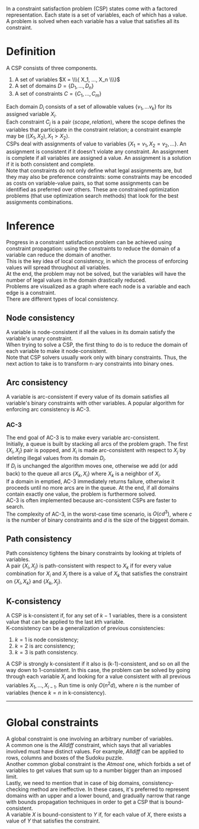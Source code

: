 In a constraint satisfaction problem (CSP) states come with a factored representation. Each state is a set of variables, each of which has a value.<br>
A problem is solved when each variable has a value that satisfies all its constraint.
# Definition
A CSP consists of three components.
1. A set of variables $X = \\\{ X_1, ..., X_n \\\}$
2. A set of domains $D = \{ D_1, ..., D_n \}$
3. A set of constraints $C = \{ C_1, ..., C_m \}$

Each domain $D_i$ consists of a set of allowable values $\{v_1,...v_k\}$ for its assigned variable $X_i$.<br>
Each constraint $C_j$ is a pair $\langle scope, relation \rangle$, where the scope defines the variables that participate in the constraint relation; a constraint example may be $\langle (X_1, X_2), X_1 > X_2 \rangle$.<br>
CSPs deal with assignments of value to variables $\{X_1=v_1, X_2=v_2, ...\}$. An assignment is consistent if it doesn't violate any constraint. An assignment is complete if all variables are assigned a value. An assignment is a solution if it is both consistent and complete.<br>
Note that constraints do not only define what legal assignments are, but they may also be preference constraints: some constraints may be encoded as costs on variable-value pairs, so that some assignments can be identified as preferred over others. These are constrained optimization problems (that use optimization search methods) that look for the best assignments combinations.
# Inference
Progress in a constraint satisfaction problem can be achieved using constraint propagation: using the constraints to reduce the domain of a variable can reduce the domain of another.<br>
This is the key idea of local consistency, in which the process of enforcing values will spread throughout all variables.<br>
At the end, the problem may not be solved, but the variables will have the number of legal values in the domain drastically reduced.<br>
Problems are visualized as a graph where each node is a variable and each edge is a constraint.<br>
There are different types of local consistency.
## Node consistency
A variable is node-consistent if all the values in its domain satisfy the variable's unary constraint.<br>
When trying to solve a CSP, the first thing to do is to reduce the domain of each variable to make it node-consistent.<br>
Note that CSP solvers usually work only with binary constraints. Thus, the next action to take is to transform n-ary constraints into binary ones.
## Arc consistency
A variable is arc-consistent if every value of its domain satisfies all variable's binary constraints with other variables.
A popular algorithm for enforcing arc consistency is AC-3.
### AC-3
The end goal of AC-3 is to make every variable arc-consistent.<br>
Initially, a queue is built by stacking all arcs of the problem graph. The first $\{X_i, X_j\}$ pair is popped, and $X_i$ is made arc-consistent with respect to $X_j$ by deleting illegal values from its domain $D_i$.<br>
If $D_i$ is unchanged the algorithm moves one, otherwise we add (or add back) to the queue all arcs $\{X_k, X_i\}$ where $X_k$ is a neighbor of $X_i$.<br>
If a domain in emptied, AC-3 immediately returns failure, otherwise it proceeds until no more arcs are in the queue. At the end, if all domains contain exactly one value, the problem is furthermore solved.<br>
AC-3 is often implemented because arc-consistent CSPs are faster to search.<br>
The complexity of AC-3, in the worst-case time scenario, is $O(cd^3)$, where $c$ is the number of binary constraints and $d$ is the size of the biggest domain.
## Path consistency
Path consistency tightens the binary constraints by looking at triplets of variables.<br>
A pair $\{X_i, X_j\}$ is path-consistent with respect to $X_k$ if for every value combination for $X_i$ and $X_j$ there is a value of $X_k$ that satisfies the constraint on $\{X_i, X_k\}$ and $\{X_k, X_j\}$.
## K-consistency
A CSP is k-consistent if, for any set of $k-1$ variables, there is a consistent value that can be applied to the last $k$th variable.<br>
K-consistency can be a generalization of previous consistencies:
1. $k=1$ is node consistency;
2. $k=2$ is arc consistency;
3. $k=3$ is path consistency.

A CSP is strongly k-consistent if it also is (k-1)-consistent, and so on all the way down to 1-consistent. In this case, the problem can be solved by going through each variable $X_i$ and looking for a value consistent with all previous variables $X_1, ..., X_{i-1}$. Run time is only $O(n^2d)$, where $n$ is the number of variables (hence $k=n$ in k-consistency).
- - -
# Global constraints
A global constraint is one involving an arbitrary number of variables.<br>
A common one is the *Alldiff* constraint, which says that all variables involved must have distinct values. For example, *Alldiff* can be applied to rows, columns and boxes of the Sudoku puzzle.<br>
Another common global constraint is the *Atmost* one, which forbids a set of variables to get values that sum up to a number bigger than an imposed limit.<br>
Lastly, we need to mention that in case of big domains, consistency-checking method are ineffective. In these cases, it's preferred to represent domains with an upper and a lower bound, and gradually narrow that range with bounds propagation techniques in order to get a CSP that is bound-consistent.<br>
A variable $X$ is bound-consistent to $Y$ if, for each value of $X$, there exists a value of $Y$ that satisfies the constraint.